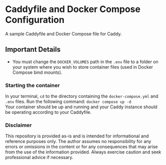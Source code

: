 # Caddyfile and Docker Compose Configuration  

A sample Caddyfile and Docker Compose file for Caddy.  

## Important Details  

* You must change the ```DOCKER_VOLUMES``` path in the ```.env``` file to a folder on your system where you wish to store container files (used in Docker Compose bind mounts).  

### Starting the container  

In your terminal, ```cd``` to the directory containing the ```docker-compose.yml``` and ```.env``` files. Run the following command: ```docker compose up -d```  
Your container should be up and running and your Caddy instance should be operating according to your Caddyfile.  

### Disclaimer  

This repository is provided as-is and is intended for informational and reference purposes only. The author assumes no responsibility for any errors or omissions in the content or for any consequences that may arise from the use of the information provided. Always exercise caution and seek professional advice if necessary.  
